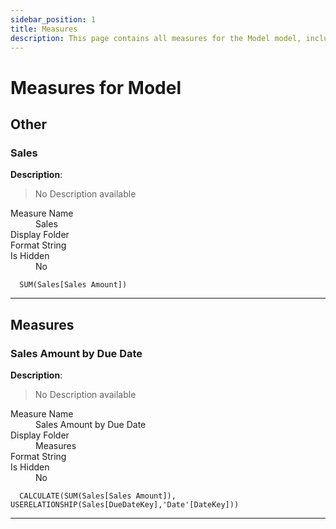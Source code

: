 ```yaml
---
sidebar_position: 1
title: Measures
description: This page contains all measures for the Model model, including the description, format string, and other technical details.
---
```


# Measures for Model
## Other
### Sales
**Description**:
> No Description available

<dl>
  <dt>Measure Name</dt>
  <dd>Sales</dd>

  <dt>Display Folder</dt>
  <dd></dd>

  <dt>Format String</dt>
  <dd></dd>

  <dt>Is Hidden</dt>
  <dd>No</dd>

</dl>

```dax title="Technical: Sales"
  SUM(Sales[Sales Amount])
```
---
## Measures
### Sales Amount by Due Date
**Description**:
> No Description available

<dl>
  <dt>Measure Name</dt>
  <dd>Sales Amount by Due Date</dd>

  <dt>Display Folder</dt>
  <dd>Measures</dd>

  <dt>Format String</dt>
  <dd></dd>

  <dt>Is Hidden</dt>
  <dd>No</dd>

</dl>

```dax title="Technical: Sales Amount by Due Date"
  CALCULATE(SUM(Sales[Sales Amount]), USERELATIONSHIP(Sales[DueDateKey],'Date'[DateKey])) 
```
---